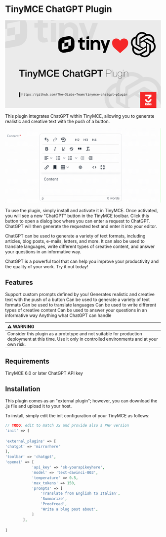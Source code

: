 # TinyMCE ChatGPT Plugin
<p align="center"><img src="https://github.com/the-3labs-team/tinymce-chatgpt-plugin/raw/HEAD/art/logo-tinyopen.svg" alt="Logo TinyMCE ChatGPT Plugin"></p>

This plugin integrates ChatGPT within TinyMCE, allowing you to generate realistic and creative text with the push of a button.

<p align="center"><img src="https://github.com/the-3labs-team/tinymce-chatgpt-plugin/raw/HEAD/art/demo.gif" alt="TinyMCE Demo Gif"></p>

To use the plugin, simply install and activate it in TinyMCE. Once activated, you will see a new "ChatGPT" button in the TinyMCE toolbar. Click this button to open a dialog box where you can enter a request to ChatGPT. ChatGPT will then generate the requested text and enter it into your editor.

ChatGPT can be used to generate a variety of text formats, including articles, blog posts, e-mails, letters, and more. It can also be used to translate languages, write different types of creative content, and answer your questions in an informative way.

ChatGPT is a powerful tool that can help you improve your productivity and the quality of your work. Try it out today!

## Features

Support custom prompts defined by you!
Generates realistic and creative text with the push of a button
Can be used to generate a variety of text formats
Can be used to translate languages
Can be used to write different types of creative content
Can be used to answer your questions in an informative way
Anything what ChatGPT can handle

| :warning: WARNING          |
|:---------------------------|
| Consider this plugin as a prototype and not suitable for production deployment at this time. Use it only in controlled environments and at your own risk.     |

## Requirements

TinyMCE 6.0 or later
ChatGPT API key

## Installation

This plugin comes as an "external plugin"; however, you can download the .js file and upload it to your host.

To install, simply edit the init configuration of your TinyMCE as follows:

```php
// TODO: edit to match JS and provide also a PHP version
'init' => [

'external_plugins' => [
'chatgpt' => 'mirrorhere' 
],
'toolbar' => 'chatgpt',
'openai' => [
            'api_key' => 'sk-yourapikeyhere',
            'model' => 'text-davinci-003',
            'temperature' => 0.5,
            'max_tokens' => 150,
            'prompts' => [
                'Translate from English to Italian',
                'Summarize',
                'Proofread',
                'Write a blog post about',
            ]
        ],

]
```


